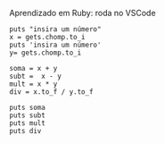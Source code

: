 Aprendizado em Ruby: roda no VSCode
```
puts "insira um número"
x = gets.chomp.to_i
puts 'insira um número'
y= gets.chomp.to_i

soma = x + y 
subt =  x - y
mult = x * y
div = x.to_f / y.to_f 

puts soma 
puts subt
puts mult
puts div
```
